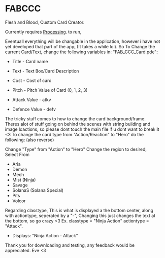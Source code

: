 # FABCCC
Flesh and Blood, Custom Card Creator.

Currently requires [Processing](https://processing.org/download). to run,

Eventuall everything will be changable in the application, however i have not yet developed that part of the app, (It takes a while lol).
So To Change the current Card/Text, change the following variables in: "FAB_CCC_Card.pde":
- Title - Card name
- Text  - Text Box/Card Description
- Cost  - Cost of card
- Pitch - Pitch Value of Card (0, 1, 2, 3)

- Attack Value  - atkv
- Defence Value - defv

The tricky stuff comes to how to change the card background/frame.
Theres alot of stuff going on behind the scenes with string building and image loactions, so please dont touch the main file if u dont want to break it <3
To change the card type from "Action/Reaction" to "Hero" do the following: (also reverse)

Change "Type" from "Action" to "Hero"
Change the region to desired, Select From
- Aria
- Demon
- Mech
- Mist (Ninja)
- Savage
- SolanaS (Solana Special)
- Pits
- Volcor

Regarding classtype, This is what is displayed a the bottom center, along with actiontype, seperated by a "-",
Changing this just changes the text at the bottom, so go crazy <3
Ex. classtype = "Ninja Action" actiontype = "Attack".
  - Displays: "Ninja Action - Attack"


Thank you for downloading and testing, any feedback would be appreciated.
Eve <3
